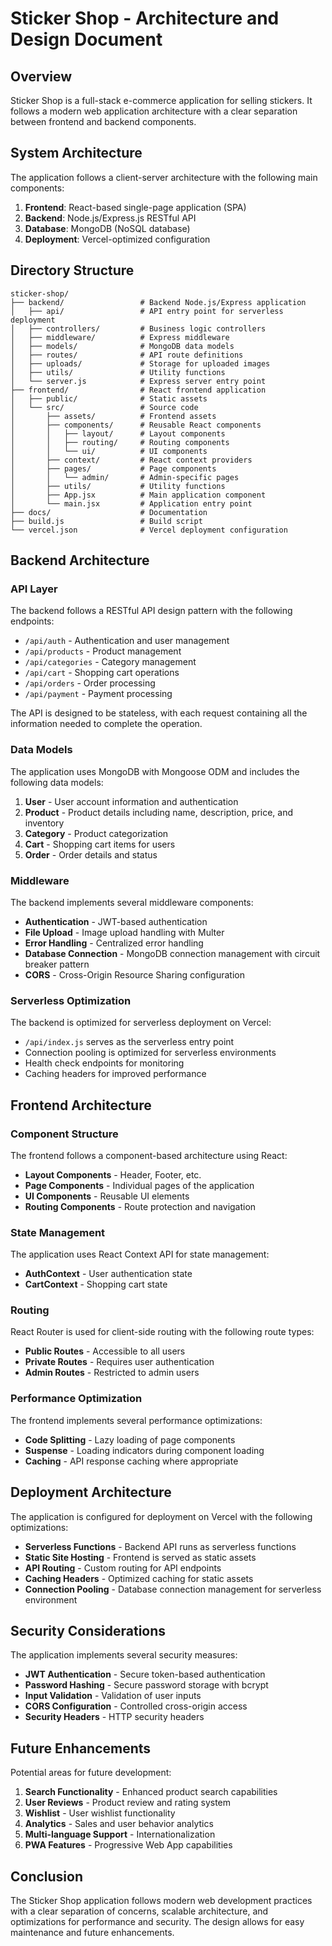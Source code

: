 # Sticker Shop - Architecture and Design Document

## Overview

Sticker Shop is a full-stack e-commerce application for selling stickers. It follows a modern web application architecture with a clear separation between frontend and backend components.

## System Architecture

The application follows a client-server architecture with the following main components:

1. **Frontend**: React-based single-page application (SPA)
2. **Backend**: Node.js/Express.js RESTful API
3. **Database**: MongoDB (NoSQL database)
4. **Deployment**: Vercel-optimized configuration

## Directory Structure

```
sticker-shop/
├── backend/                 # Backend Node.js/Express application
│   ├── api/                 # API entry point for serverless deployment
│   ├── controllers/         # Business logic controllers
│   ├── middleware/          # Express middleware
│   ├── models/              # MongoDB data models
│   ├── routes/              # API route definitions
│   ├── uploads/             # Storage for uploaded images
│   ├── utils/               # Utility functions
│   └── server.js            # Express server entry point
├── frontend/                # React frontend application
│   ├── public/              # Static assets
│   └── src/                 # Source code
│       ├── assets/          # Frontend assets
│       ├── components/      # Reusable React components
│       │   ├── layout/      # Layout components
│       │   ├── routing/     # Routing components
│       │   └── ui/          # UI components
│       ├── context/         # React context providers
│       ├── pages/           # Page components
│       │   └── admin/       # Admin-specific pages
│       ├── utils/           # Utility functions
│       ├── App.jsx          # Main application component
│       └── main.jsx         # Application entry point
├── docs/                    # Documentation
├── build.js                 # Build script
└── vercel.json              # Vercel deployment configuration
```

## Backend Architecture

### API Layer

The backend follows a RESTful API design pattern with the following endpoints:

- `/api/auth` - Authentication and user management
- `/api/products` - Product management
- `/api/categories` - Category management
- `/api/cart` - Shopping cart operations
- `/api/orders` - Order processing
- `/api/payment` - Payment processing

The API is designed to be stateless, with each request containing all the information needed to complete the operation.

### Data Models

The application uses MongoDB with Mongoose ODM and includes the following data models:

1. **User** - User account information and authentication
2. **Product** - Product details including name, description, price, and inventory
3. **Category** - Product categorization
4. **Cart** - Shopping cart items for users
5. **Order** - Order details and status

### Middleware

The backend implements several middleware components:

- **Authentication** - JWT-based authentication
- **File Upload** - Image upload handling with Multer
- **Error Handling** - Centralized error handling
- **Database Connection** - MongoDB connection management with circuit breaker pattern
- **CORS** - Cross-Origin Resource Sharing configuration

### Serverless Optimization

The backend is optimized for serverless deployment on Vercel:

- `/api/index.js` serves as the serverless entry point
- Connection pooling is optimized for serverless environments
- Health check endpoints for monitoring
- Caching headers for improved performance

## Frontend Architecture

### Component Structure

The frontend follows a component-based architecture using React:

- **Layout Components** - Header, Footer, etc.
- **Page Components** - Individual pages of the application
- **UI Components** - Reusable UI elements
- **Routing Components** - Route protection and navigation

### State Management

The application uses React Context API for state management:

- **AuthContext** - User authentication state
- **CartContext** - Shopping cart state

### Routing

React Router is used for client-side routing with the following route types:

- **Public Routes** - Accessible to all users
- **Private Routes** - Requires user authentication
- **Admin Routes** - Restricted to admin users

### Performance Optimization

The frontend implements several performance optimizations:

- **Code Splitting** - Lazy loading of page components
- **Suspense** - Loading indicators during component loading
- **Caching** - API response caching where appropriate

## Deployment Architecture

The application is configured for deployment on Vercel with the following optimizations:

- **Serverless Functions** - Backend API runs as serverless functions
- **Static Site Hosting** - Frontend is served as static assets
- **API Routing** - Custom routing for API endpoints
- **Caching Headers** - Optimized caching for static assets
- **Connection Pooling** - Database connection management for serverless environment

## Security Considerations

The application implements several security measures:

- **JWT Authentication** - Secure token-based authentication
- **Password Hashing** - Secure password storage with bcrypt
- **Input Validation** - Validation of user inputs
- **CORS Configuration** - Controlled cross-origin access
- **Security Headers** - HTTP security headers

## Future Enhancements

Potential areas for future development:

1. **Search Functionality** - Enhanced product search capabilities
2. **User Reviews** - Product review and rating system
3. **Wishlist** - User wishlist functionality
4. **Analytics** - Sales and user behavior analytics
5. **Multi-language Support** - Internationalization
6. **PWA Features** - Progressive Web App capabilities

## Conclusion

The Sticker Shop application follows modern web development practices with a clear separation of concerns, scalable architecture, and optimizations for performance and security. The design allows for easy maintenance and future enhancements.
